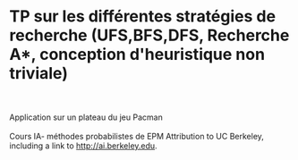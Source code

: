 # TP sur les différentes stratégies de recherche (UFS,BFS,DFS, Recherche A*, conception d'heuristique non triviale)
<br><br>
Application sur un plateau du jeu Pacman 
<br><br>
Cours IA- méthodes probabilistes de EPM
Attribution to UC Berkeley, including a link to http://ai.berkeley.edu.
